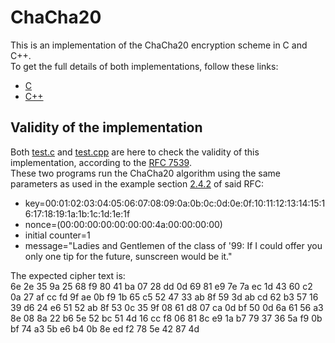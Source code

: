 # ChaCha20

This is an implementation of the ChaCha20 encryption scheme in C and C++.\
To get the full details of both implementations, follow these links:
- [C](C/)
- [C++](C++/)

## Validity of the implementation

Both [test.c](C/tests/test.c) and [test.cpp](C++/tests/test.cpp) are here to check the validity of this implementation, according to the [RFC 7539](https://tools.ietf.org/html/rfc7539).\
These two programs run the ChaCha20 algorithm using the same parameters as used in the example section [2.4.2](https://tools.ietf.org/html/rfc7539#section-2.4.2) of said RFC:
- key=00:01:02:03:04:05:06:07:08:09:0a:0b:0c:0d:0e:0f:10:11:12:13:14:15:16:17:18:19:1a:1b:1c:1d:1e:1f
- nonce=(00:00:00:00:00:00:00:4a:00:00:00:00)
- initial counter=1
- message="Ladies and Gentlemen of the class of '99: If I could offer you only one tip for the future, sunscreen would be it."

The expected cipher text is:\
6e 2e 35 9a 25 68 f9 80 41 ba 07 28 dd 0d 69 81 e9 7e 7a ec 1d 43 60 c2 0a 27 af cc fd 9f ae 0b f9 1b 65 c5 52 47 33 ab 8f 59 3d ab cd 62 b3 57 16 39 d6 24 e6 51 52 ab 8f 53 0c 35 9f 08 61 d8 07 ca 0d bf 50 0d 6a 61 56 a3 8e 08 8a 22 b6 5e 52 bc 51 4d 16 cc f8 06 81 8c e9 1a b7 79 37 36 5a f9 0b bf 74 a3 5b e6 b4 0b 8e ed f2 78 5e 42 87 4d